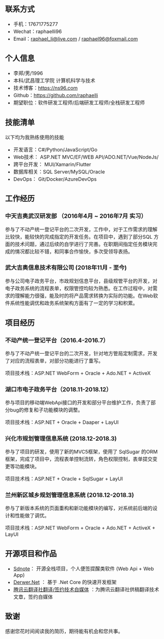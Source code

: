 <font size=3>

## 联系方式
- 手机：17671775277
- Wechat：raphaelli96
- Email：raphael_li@live.com  / raphael96@foxmail.com

## 个人信息
 - 李郑/男/1996 
 - 本科/武昌理工学院 计算机科学与技术
 - 技术博客：https://ns96.com
 - Github：https://github.com/raphaelli
 - 期望职位：软件研发工程师/后端研发工程师/全栈研发工程师

 ## 技能清单
以下均为我熟练使用的技能
- 开发语言：C#/Python/JavaScript/Go
- Web技术： ASP.NET MVC/EF/WEB API/ADO.NET/Vue/NodeJs/
- 跨平台开发： MUI/Xamarin/Flutter
- 数据库相关：SQL Server/MySQL/Oracle
- DevOps： Git/Docker/AzureDevOps

## 工作经历
### 中天吉奥武汉研发部 （2016年4月 ~ 2016年7月 实习）
参与了不动产统一登记平台的二次开发，工作中，对于工作需求的理解比较快，能较快的完成指定的开发任务。在项目中，遇到了部分SQL 方面的技术问题，通过后续的自学进行了完善。在职期间指定任务模块完成的情况都比较不错，和同事合作愉快，多次受领导表扬。

### 武大吉奥信息技术有限公司 (2018年11月 - 至今)
参与公司电子政务平台，市政规划信息平台，县级规管平台的开发，对电子政务系统的流程表单，权限管控均较为熟悉。在工作过程中，对需求的理解能力很强，能及时的将产品需求转换为实际的功能。在Web软件系统性能调优和政务系统架构方面有了一定的学习和积累。


## 项目经历
### 不动产统一登记平台（2016.4-2016.7）
参与了不动产统一登记平台的二次开发，针对地方管局定制需求，开发了对应的流程表单，对部分功能进行了重写。

项目技术栈：ASP.NET WebForm + Oracle + Ado.NET + ActiveX

### 湖口市电子政务平台（2018.11-2018.12）
参与项目的移动端WebApi接口的开发和部分平台维护工作，负责了部分bug的修复和子功能模块的调整。

项目技术栈：ASP.NET + Oracle + Daaper + LayUI 

### 兴化市规划管理信息系统 (2018.12-2018.3)
参与了项目的研发，使用了新的MVC5框架，使用了 SqlSugar 的ORM 框架，完成了项目中，流程表单控制流转，角色权限控制，表单提交变更等功能模块。

项目技术栈：ASP.NET + Oracle + SqlSugar + LayUI 

### 兰州新区城乡规划管理信息系统 (2018.12-2018.3)

参与了新版本系统的页面重构和新功能模块的编写，对系统前后端的设计和性能做了调优。

项目技术栈：ASP.NET WebForm + Oracle + Ado.NET + ActiveX + LayUI 

## 开源项目和作品
  - [Sdnote](https://github.com/Sdnote)： 开源全栈项目，个人便签提醒类软件 (Web Api + Web App)
  - [Derwer.Net](https://github.com/derwer-net) ： 基于 .Net Core 的快速开发框架
  - [腾讯云翻译社翻译/签约技术自媒体](https://cloud.tencent.com/developer/user/973635) ：为腾讯云翻译社供稿翻译技术文章，签约自媒体

## 致谢
感谢您花时间阅读我的简历，期待能有机会和您共事。
